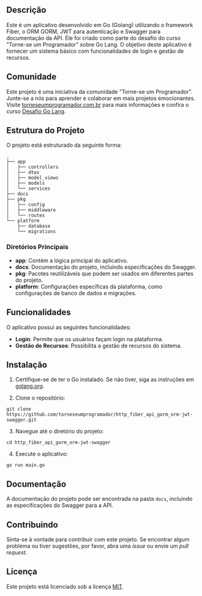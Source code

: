 ## Descrição
Este é um aplicativo desenvolvido em Go (Golang) utilizando o framework Fiber, o ORM GORM, JWT para autenticação e Swagger para documentação da API. Ele foi criado como parte do desafio do curso "Torne-se um Programador" sobre Go Lang. O objetivo deste aplicativo é fornecer um sistema básico com funcionalidades de login e gestão de recursos.

## Comunidade

Este projeto é uma iniciativa da comunidade "Torne-se um Programador". Junte-se a nós para aprender e colaborar em mais projetos emocionantes. Visite [torneseumprogramador.com.br](https://www.torneseumprogramador.com.br) para mais informações e confira o curso [Desafio Go Lang](https://www.torneseumprogramador.com.br/cursos/desafio_go_lang).

## Estrutura do Projeto
O projeto está estruturado da seguinte forma:

```
.
├── app
│   ├── controllers
│   ├── dtos
│   ├── model_views
│   ├── models
│   └── services
├── docs
├── pkg
│   ├── config
│   ├── middleware
│   └── routes
└── platform
    ├── database
    └── migrations
```

### Diretórios Principais

- **app**: Contém a lógica principal do aplicativo.
- **docs**: Documentação do projeto, incluindo especificações do Swagger.
- **pkg**: Pacotes reutilizáveis que podem ser usados em diferentes partes do projeto.
- **platform**: Configurações específicas da plataforma, como configurações de banco de dados e migrações.

## Funcionalidades

O aplicativo possui as seguintes funcionalidades:

- **Login**: Permite que os usuários façam login na plataforma.
- **Gestão de Recursos**: Possibilita a gestão de recursos do sistema.

## Instalação

1. Certifique-se de ter o Go instalado. Se não tiver, siga as instruções em [golang.org](https://golang.org/doc/install).

2. Clone o repositório:

```
git clone https://github.com/torneseumprogramador/http_fiber_api_gorm_orm-jwt-swagger.git
```

3. Navegue até o diretório do projeto:

```
cd http_fiber_api_gorm_orm-jwt-swagger
```

4. Execute o aplicativo:

```
go run main.go
```

## Documentação

A documentação do projeto pode ser encontrada na pasta `docs`, incluindo as especificações do Swagger para a API.

## Contribuindo

Sinta-se à vontade para contribuir com este projeto. Se encontrar algum problema ou tiver sugestões, por favor, abra uma *issue* ou envie um *pull request*.


## Licença

Este projeto está licenciado sob a licença [MIT](https://opensource.org/licenses/MIT).
